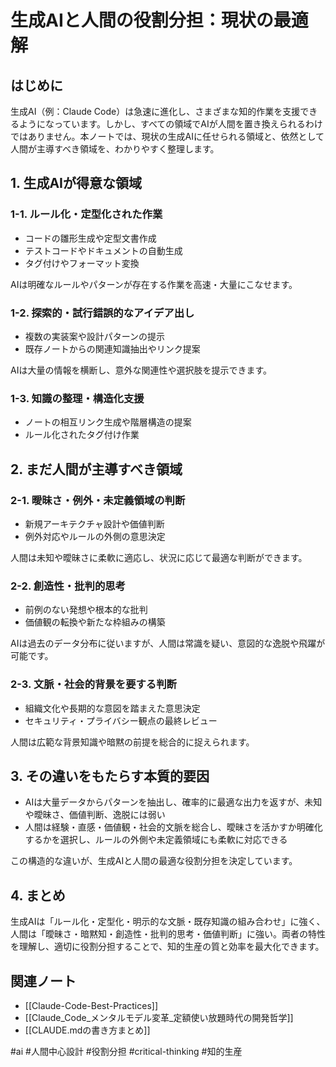 # 生成AIと人間の役割分担：現状の最適解

## はじめに

生成AI（例：Claude Code）は急速に進化し、さまざまな知的作業を支援できるようになっています。しかし、すべての領域でAIが人間を置き換えられるわけではありません。本ノートでは、現状の生成AIに任せられる領域と、依然として人間が主導すべき領域を、わかりやすく整理します。

## 1. 生成AIが得意な領域

### 1-1. ルール化・定型化された作業
- コードの雛形生成や定型文書作成
- テストコードやドキュメントの自動生成
- タグ付けやフォーマット変換

AIは明確なルールやパターンが存在する作業を高速・大量にこなせます。

### 1-2. 探索的・試行錯誤的なアイデア出し
- 複数の実装案や設計パターンの提示
- 既存ノートからの関連知識抽出やリンク提案

AIは大量の情報を横断し、意外な関連性や選択肢を提示できます。

### 1-3. 知識の整理・構造化支援
- ノートの相互リンク生成や階層構造の提案
- ルール化されたタグ付け作業

## 2. まだ人間が主導すべき領域

### 2-1. 曖昧さ・例外・未定義領域の判断
- 新規アーキテクチャ設計や価値判断
- 例外対応やルールの外側の意思決定

人間は未知や曖昧さに柔軟に適応し、状況に応じて最適な判断ができます。

### 2-2. 創造性・批判的思考
- 前例のない発想や根本的な批判
- 価値観の転換や新たな枠組みの構築

AIは過去のデータ分布に従いますが、人間は常識を疑い、意図的な逸脱や飛躍が可能です。

### 2-3. 文脈・社会的背景を要する判断
- 組織文化や長期的な意図を踏まえた意思決定
- セキュリティ・プライバシー観点の最終レビュー

人間は広範な背景知識や暗黙の前提を総合的に捉えられます。

## 3. その違いをもたらす本質的要因

- AIは大量データからパターンを抽出し、確率的に最適な出力を返すが、未知や曖昧さ、価値判断、逸脱には弱い
- 人間は経験・直感・価値観・社会的文脈を総合し、曖昧さを活かすか明確化するかを選択し、ルールの外側や未定義領域にも柔軟に対応できる

この構造的な違いが、生成AIと人間の最適な役割分担を決定しています。

## 4. まとめ

生成AIは「ルール化・定型化・明示的な文脈・既存知識の組み合わせ」に強く、人間は「曖昧さ・暗黙知・創造性・批判的思考・価値判断」に強い。両者の特性を理解し、適切に役割分担することで、知的生産の質と効率を最大化できます。

## 関連ノート
- [[Claude-Code-Best-Practices]]
- [[Claude_Code_メンタルモデル変革_定額使い放題時代の開発哲学]]
- [[CLAUDE.mdの書き方まとめ]]

#ai #人間中心設計 #役割分担 #critical-thinking #知的生産
